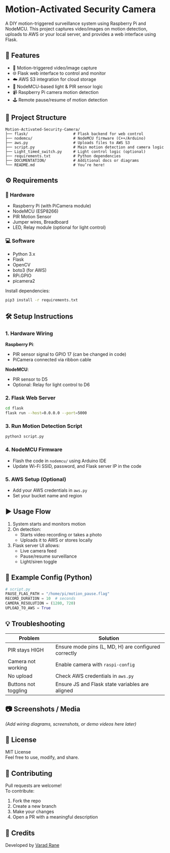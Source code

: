 # Motion‑Activated Security Camera

A DIY motion-triggered surveillance system using Raspberry Pi and NodeMCU. This project captures video/images on motion detection, uploads to AWS or your local server, and provides a web interface using Flask.


## 🚀 Features

- 🎥 Motion-triggered video/image capture
- 🌐 Flask web interface to control and monitor
- ☁️ AWS S3 integration for cloud storage 
- 🔌 NodeMCU-based light & PIR sensor logic
- 📹 Raspberry Pi camera motion detection
- 🕹️ Remote pause/resume of motion detection

## 📁 Project Structure
```
Motion-Activated-Security-Camera/
├── flask/                    # Flask backend for web control
├── nodemcu/                  # NodeMCU firmware (C++/Arduino)
├── aws.py                    # Uploads files to AWS S3
├── script.py                 # Main motion detection and camera logic
├── Light_timed_switch.py     # Light control logic (optional)
├── requirements.txt          # Python dependencies
├── DOCUMENTATION/            # Additional docs or diagrams
└── README.md                 # You’re here!
```

## ⚙️ Requirements

### 🔧 Hardware
- Raspberry Pi (with PiCamera module)
- NodeMCU (ESP8266)
- PIR Motion Sensor
- Jumper wires, Breadboard
- LED, Relay module (optional for light control)

### 💻 Software
- Python 3.x
- Flask
- OpenCV
- boto3 (for AWS)
- RPi.GPIO
- picamera2

Install dependencies:
```bash
pip3 install -r requirements.txt
```

## 🛠️ Setup Instructions

### 1. Hardware Wiring

**Raspberry Pi**:
- PIR sensor signal to GPIO 17 (can be changed in code)
- PiCamera connected via ribbon cable

**NodeMCU**:
- PIR sensor to D5
- Optional: Relay for light control to D6

### 2. Flask Web Server
```bash
cd flask
flask run --host=0.0.0.0 --port=5000
```

### 3. Run Motion Detection Script
```bash
python3 script.py
```

### 4. NodeMCU Firmware
- Flash the code in `nodemcu/` using Arduino IDE
- Update Wi-Fi SSID, password, and Flask server IP in the code

### 5. AWS Setup (Optional)
- Add your AWS credentials in `aws.py`
- Set your bucket name and region

## ▶️ Usage Flow

1. System starts and monitors motion  
2. On detection:
   - Starts video recording or takes a photo
   - Uploads it to AWS or stores locally  
3. Flask server UI allows:
   - Live camera feed  
   - Pause/resume surveillance  
   - Light/siren toggle  

## 🧪 Example Config (Python)
```python
# script.py
PAUSE_FLAG_PATH = "/home/pi/motion_pause.flag"
RECORD_DURATION = 10  # seconds
CAMERA_RESOLUTION = (1280, 720)
UPLOAD_TO_AWS = True
```

## 💡 Troubleshooting

| Problem              | Solution                                                |
|----------------------|---------------------------------------------------------|
| PIR stays HIGH       | Ensure mode pins (L, MD, H) are configured correctly    |
| Camera not working   | Enable camera with `raspi-config`                       |
| No upload            | Check AWS credentials in `aws.py`                       |
| Buttons not toggling | Ensure JS and Flask state variables are aligned         |

## 📷 Screenshots / Media
*(Add wiring diagrams, screenshots, or demo videos here later)*

## 📜 License
MIT License  
Feel free to use, modify, and share.

## 🤝 Contributing

Pull requests are welcome!  
To contribute:

1. Fork the repo  
2. Create a new branch  
3. Make your changes  
4. Open a PR with a meaningful description

## 🙌 Credits
Developed by [Varad Rane](https://github.com/VaradRane12)
